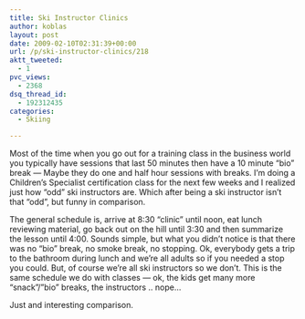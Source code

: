 ```yaml
---
title: Ski Instructor Clinics
author: koblas
layout: post
date: 2009-02-10T02:31:39+00:00
url: /p/ski-instructor-clinics/218
aktt_tweeted:
  - 1
pvc_views:
  - 2368
dsq_thread_id:
  - 192312435
categories:
  - Skiing

---
```

Most of the time when you go out for a training class in the business world you typically have sessions that last 50 minutes then have a 10 minute &#8220;bio&#8221; break &#8212; Maybe they do one and half hour sessions with breaks. I&#8217;m doing a Children&#8217;s Specialist certification class for the next few weeks and I realized just how &#8220;odd&#8221; ski instructors are. Which after being a ski instructor isn&#8217;t that &#8220;odd&#8221;, but funny in comparison.

The general schedule is, arrive at 8:30 &#8220;clinic&#8221; until noon, eat lunch reviewing material, go back out on the hill until 3:30 and then summarize the lesson until 4:00. Sounds simple, but what you didn&#8217;t notice is that there was no &#8220;bio&#8221; break, no smoke break, no stopping. Ok, everybody gets a trip to the bathroom during lunch and we&#8217;re all adults so if you needed a stop you could. But, of course we&#8217;re all ski instructors so we don&#8217;t. This is the same schedule we do with classes &#8212; ok, the kids get many more &#8220;snack&#8221;/&#8221;bio&#8221; breaks, the instructors .. nope&#8230;

Just and interesting comparison.
